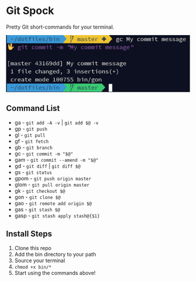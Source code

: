 # Git Spock

Pretty Git short-commands for your terminal.

![Git Spock Screenshot](git-spock-screenshot.jpg)

## Command List

- ga - `git add -A -v` | `git add $@ -v`
- gp - `git push`
- gl - `git pull`
- gf - `git fetch`
- gb - `git branch`
- gc - `git commit -m "$@"`
- gam - `git commit --amend -m "$@"`
- gd - `git diff` | `git diff $@`
- gs - `git status`
- gpom - `git push origin master`
- glom - `git pull origin master`
- gk - `git checkout $@`
- gon - `git clone $@`
- gao - `git remote add origin $@`
- gas - `git stash $@`
- gasp - `git stash apply stash@{$1}`

## Install Steps

1. Clone this repo
1. Add the bin directory to your path
1. Source your terminal
1. `chmod +x bin/*`
1. Start using the commands above!